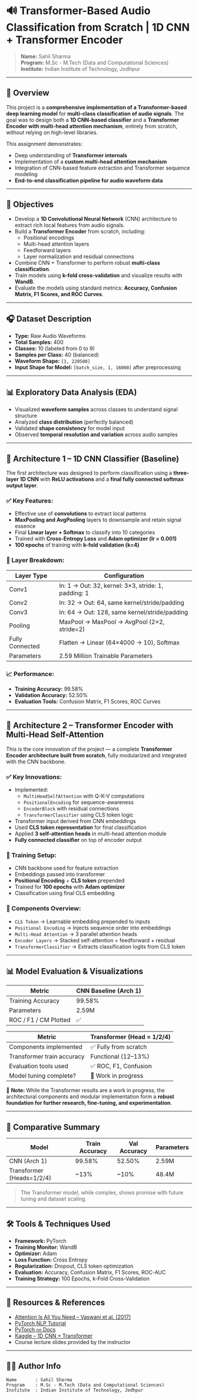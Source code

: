 # 🔊 Transformer-Based Audio Classification from Scratch | 1D CNN + Transformer Encoder

> **Name:** Sahil Sharma  
> **Program:** M.Sc - M.Tech (Data and Computational Sciences)  
> **Institute:** Indian Institute of Technology, Jodhpur  

---

## 📘 Overview

This project is a **comprehensive implementation of a Transformer-based deep learning model** for **multi-class classification of audio signals**. The goal was to design both a **1D CNN-based classifier** and a **Transformer Encoder with multi-head attention mechanism**, entirely from scratch, without relying on high-level libraries.

This assignment demonstrates:
- Deep understanding of **Transformer internals**
- Implementation of a **custom multi-head attention mechanism**
- Integration of CNN-based feature extraction and Transformer sequence modeling
- **End-to-end classification pipeline for audio waveform data**

---

## 🎯 Objectives

- Develop a **1D Convolutional Neural Network** (CNN) architecture to extract rich local features from audio signals.
- Build a **Transformer Encoder** from scratch, including:
  - Positional encodings
  - Multi-head attention layers
  - Feedforward layers
  - Layer normalization and residual connections
- Combine CNN + Transformer to perform robust **multi-class classification**.
- Train models using **k-fold cross-validation** and visualize results with **WandB**.
- Evaluate the models using standard metrics: **Accuracy, Confusion Matrix, F1 Scores, and ROC Curves**.

---

## 🎧 Dataset Description

- **Type:** Raw Audio Waveforms  
- **Total Samples:** 400  
- **Classes:** 10 (labeled from 0 to 9)  
- **Samples per Class:** 40 (balanced)  
- **Waveform Shape:** `[1, 220500]`  
- **Input Shape for Model:** `[batch_size, 1, 16000]` after preprocessing  

---

## 📊 Exploratory Data Analysis (EDA)

- Visualized **waveform samples** across classes to understand signal structure
- Analyzed **class distribution** (perfectly balanced)
- Validated **shape consistency** for model input
- Observed **temporal resolution and variation** across audio samples

---

## 🧱 Architecture 1 – 1D CNN Classifier (Baseline)

The first architecture was designed to perform classification using a **three-layer 1D CNN** with **ReLU activations** and a **final fully connected softmax output layer**.

### ✅ Key Features:

- Effective use of **convolutions** to extract local patterns
- **MaxPooling and AvgPooling** layers to downsample and retain signal essence
- Final **Linear layer + Softmax** to classify into 10 categories
- Trained with **Cross-Entropy Loss** and **Adam optimizer (lr = 0.001)**
- **100 epochs** of training with **k-fold validation (k=4)**

### 🧮 Layer Breakdown:

| Layer Type          | Configuration                                   |
|---------------------|--------------------------------------------------|
| Conv1               | In: 1 → Out: 32, kernel: 3×3, stride: 1, padding: 1 |
| Conv2               | In: 32 → Out: 64, same kernel/stride/padding     |
| Conv3               | In: 64 → Out: 128, same kernel/stride/padding    |
| Pooling             | MaxPool → MaxPool → AvgPool (2×2, stride=2)      |
| Fully Connected     | Flatten → Linear (64×4000 → 10), Softmax         |
| Parameters          | 2.59 Million Trainable Parameters                |

### 📈 Performance:

- **Training Accuracy:** 99.58%
- **Validation Accuracy:** 52.50%
- **Evaluation Tools:** Confusion Matrix, F1 Scores, ROC Curves

---

## 🚀 Architecture 2 – Transformer Encoder with Multi-Head Self-Attention

This is the core innovation of the project — a complete **Transformer Encoder architecture built from scratch**, fully modularized and integrated with the CNN backbone.

### ✅ Key Innovations:

- Implemented:
  - `MultiHeadSelfAttention` with Q-K-V computations
  - `PositionalEncoding` for sequence-awareness
  - `EncoderBlock` with residual connections
  - `TransformerClassifier` using CLS token logic
- Transformer input derived from CNN embeddings
- Used **CLS token representation** for final classification
- Applied **3 self-attention heads** in multi-head attention module
- **Fully connected classifier** on top of encoder output

### 🔧 Training Setup:

- CNN backbone used for feature extraction
- Embeddings passed into transformer
- **Positional Encoding** + **CLS token** prepended
- Trained for **100 epochs** with **Adam optimizer**
- Classification using final CLS embedding

### 🧩 Components Overview:

- `CLS Token` → Learnable embedding prepended to inputs
- `Positional Encoding` → Injects sequence order into embeddings
- `Multi-Head Attention` → 3 parallel attention heads
- `Encoder Layers` → Stacked self-attention + feedforward + residual
- `TransformerClassifier` → Extracts classification logits from CLS token

---

## 📊 Model Evaluation & Visualizations

| Metric                | CNN Baseline (Arch 1) |
|-----------------------|------------------------|
| Training Accuracy     | 99.58%                |
| Parameters            | 2.59M                 |
| ROC / F1 / CM Plotted | ✅                    |

| Metric                     | Transformer (Head = 1/2/4) |
|----------------------------|----------------------------|
| Components implemented     | ✅ Fully from scratch       |
| Transformer train accuracy | Functional (12–13%)        |
| Evaluation tools used      | ✅ ROC, F1, Confusion       |
| Model tuning complete?     | 🔄 Work in progress         |

🧠 **Note:** While the Transformer results are a work in progress, the architectural components and modular implementation form a **robust foundation for further research, fine-tuning, and experimentation**.

---

## 🧪 Comparative Summary

| Model        | Train Accuracy | Val Accuracy | Parameters |
|--------------|----------------|--------------|------------|
| CNN (Arch 1) | 99.58%         | 52.50%       | 2.59M      |
| Transformer (Heads=1/2/4) | ~13% | ~10% | 48.4M |

> The Transformer model, while complex, shows promise with future tuning and dataset scaling.

---

## 🛠️ Tools & Techniques Used

- **Framework:** PyTorch  
- **Training Monitor:** WandB  
- **Optimizer:** Adam  
- **Loss Function:** Cross Entropy  
- **Regularization:** Dropout, CLS token optimization  
- **Evaluation:** Accuracy, Confusion Matrix, F1 Scores, ROC-AUC  
- **Training Strategy:** 100 Epochs, k-Fold Cross-Validation  

---

## 🔬 Resources & References

- [Attention Is All You Need – Vaswani et al. (2017)](https://arxiv.org/abs/1706.03762)  
- [PyTorch NLP Tutorial](https://pytorch.org/tutorials/beginner/nlp/pytorch_tutorial.html)  
- [PyTorch `nn` Docs](https://pytorch.org/docs/stable/nn.html)  
- [Kaggle – 1D CNN + Transformer](https://www.kaggle.com/code/buchan/transformer-network-with-1d-cnn-feature-extraction)  
- Course lecture slides provided by the instructor  

---

## 👨‍🎓 Author Info

```text
Name       : Sahil Sharma
Program    : M.Sc - M.Tech (Data and Computational Sciences)
Institute  : Indian Institute of Technology, Jodhpur
